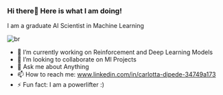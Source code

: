 ### Hi there👋 Here is what I am doing!

I am a graduate AI Scientist in Machine Learning

![br](https://user-images.githubusercontent.com/73316290/112856651-ec1a0b00-90a7-11eb-8257-8e46f6a8e3ac.jpg)


- 🔭 I’m currently working on Reinforcement and Deep Learning Models
- 👯 I’m looking to collaborate on Ml Projects 
- 💬 Ask me about Anything
- 📫 How to reach me: www.linkedin.com/in/carlotta-dipede-34749a173
- ⚡ Fun fact: I am a powerlifter :)
